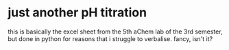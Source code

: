 # just another pH titration

this is basically the excel sheet from the 5th aChem lab of the 3rd semester, but done in python for
reasons that i struggle to verbalise. fancy, isn't it?
